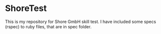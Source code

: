 # ShoreTest

This is my repository for Shore GmbH skill test.
I have included some specs (rspec) to ruby files, that are in spec folder.
